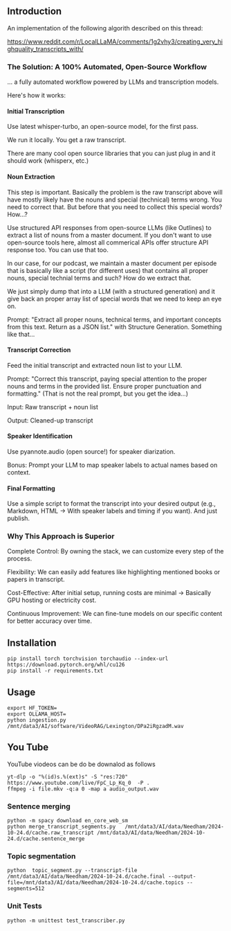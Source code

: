 ## Introduction

An implementation of the following algorith described on this thread:

https://www.reddit.com/r/LocalLLaMA/comments/1g2vhy3/creating_very_highquality_transcripts_with/

### The Solution: A 100% Automated, Open-Source Workflow
... a fully automated workflow powered by LLMs and transcription models. 

Here's how it works:

#### Initial Transcription

Use latest whisper-turbo, an open-source model, for the first pass.

We run it locally. You get a raw transcript.

There are many cool open source libraries that you can just plug in and it should work (whisperx, etc.)

#### Noun Extraction

This step is important. Basically the problem is the raw transcript above will have mostly likely have the nouns and special (technical) terms wrong. You need to correct that. But before that you need to collect this special words? How...?

Use structured API responses from open-source LLMs (like Outlines) to extract a list of nouns from a master document. If you don't want to use open-source tools here, almost all commerical APIs offer structure API response too. You can use that too.

In our case, for our podcast, we maintain a master document per episode that is basically like a script (for different uses) that contains all proper nouns, special technial terms and such? How do we extract that.

We just simply dump that into a LLM (with a structured generation) and it give back an proper array list of special words that we need to keep an eye on.

Prompt: "Extract all proper nouns, technical terms, and important concepts from this text. Return as a JSON list." with Structure Generation. Something like that...

#### Transcript Correction

Feed the initial transcript and extracted noun list to your LLM.

Prompt: "Correct this transcript, paying special attention to the proper nouns and terms in the provided list. Ensure proper punctuation and formatting." (That is not the real prompt, but you get the idea...)

Input: Raw transcript + noun list

Output: Cleaned-up transcript

#### Speaker Identification

Use pyannote.audio (open source!) for speaker diarization.

Bonus: Prompt your LLM to map speaker labels to actual names based on context.

#### Final Formatting

Use a simple script to format the transcript into your desired output (e.g., Markdown, HTML -> With speaker labels and timing if you want). And just publish.

### Why This Approach is Superior
Complete Control: By owning the stack, we can customize every step of the process.

Flexibility: We can easily add features like highlighting mentioned books or papers in transcript.

Cost-Effective: After initial setup, running costs are minimal -> Basically GPU hosting or electricity cost.

Continuous Improvement: We can fine-tune models on our specific content for better accuracy over time.


## Installation

```
pip install torch torchvision torchaudio --index-url https://download.pytorch.org/whl/cu126
pip install -r requirements.txt
```

## Usage

```
export HF_TOKEN=
export OLLAMA_HOST=
python ingestion.py /mnt/data3/AI/software/VideoRAG/Lexington/DPa2iRgzadM.wav
```

## You Tube

YouTube viodeos can be do be downalod as follows

```
yt-dlp -o "%(id)s.%(ext)s" -S "res:720" https://www.youtube.com/live/FpC_Lp_Kq_0  -P .
ffmpeg -i file.mkv -q:a 0 -map a audio_output.wav
```

### Sentence merging

```
python -m spacy download en_core_web_sm
python merge_transcript_segments.py   /mnt/data3/AI/data/Needham/2024-10-24.d/cache.raw_transcript /mnt/data3/AI/data/Needham/2024-10-24.d/cache.sentence_merge
```


### Topic segmentation

```
python  topic_segment.py --transcript-file   /mnt/data3/AI/data/Needham/2024-10-24.d/cache.final --output-file=/mnt/data3/AI/data/Needham/2024-10-24.d/cache.topics --segments=512
```
### Unit Tests

```
python -m unittest test_transcriber.py
```
